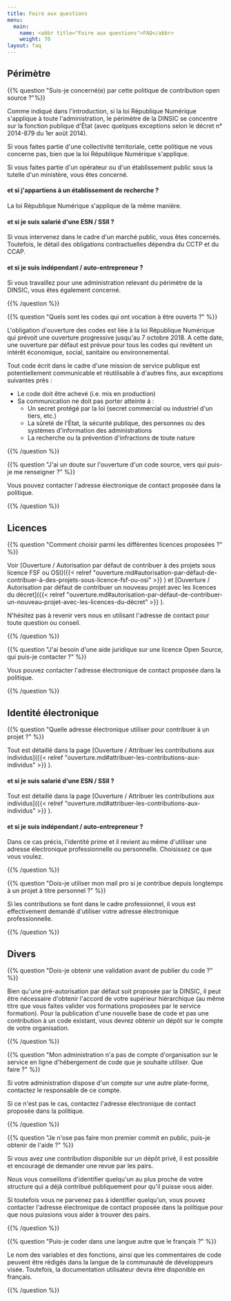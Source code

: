 ```yaml
---
title: Foire aux questions
menu: 
  main:
    name: <abbr title="Foire aux questions">FAQ</abbr>
    weight: 70
layout: faq
---
```


## Périmètre 


{{% question "Suis-je concerné(e) par cette politique de contribution open source ?"%}}

Comme indiqué dans l'introduction, si la loi République Numérique s'applique à toute l'administration, le périmètre de la DINSIC se concentre sur la fonction publique d'État (avec quelques exceptions selon le décret n° 2014-879 du 1er août 2014). 

Si vous faites partie d'une collectivité territoriale, cette politique ne vous concerne pas, bien que la loi République Numérique s'applique. 

Si vous faites partie d'un opérateur ou d'un établissement public sous la tutelle d'un ministère, vous êtes concerné.


#### et si j'appartiens à un établissement de recherche ?

La loi République Numérique s'applique de la même manière.


#### et si je suis salarié d'une ESN / SSII ?

Si vous intervenez dans le cadre d'un marché public, vous êtes concernés. Toutefois, le détail des obligations contractuelles dépendra du CCTP et du CCAP.


#### et si je suis indépendant / auto-entrepreneur ?

Si vous travaillez pour une administration relevant du périmètre de la DINSIC, vous êtes également concerné.

{{% /question %}}

{{% question "Quels sont les codes qui ont vocation à être ouverts ?" %}}

L'obligation d'ouverture des codes est liée à la loi République Numérique qui prévoit une ouverture progressive jusqu'au 7 octobre 2018. A
cette date, une ouverture par défaut est prévue pour tous les codes qui revêtent un intérêt économique, social, 
sanitaire ou environnemental. 

Tout code écrit dans le cadre d'une mission de service publique est potentiellement communicable et réutilisable à d'autres fins, aux exceptions suivantes près : 

- Le code doit être achevé (i.e. mis en production)
- Sa communication ne doit pas porter atteinte à : 
    - Un secret protégé par la loi (secret commercial ou industriel d'un tiers, etc.)
    - La sûreté de l'État, la sécurité publique, des personnes  ou des systèmes d'information des administrations
    - La recherche ou la prévention d'infractions de toute nature

{{% /question %}}

{{% question "J'ai un doute sur l'ouverture d'un code source, vers qui puis-je me renseigner ?" %}}

Vous pouvez contacter l'adresse électronique de contact proposée dans la politique.

{{% /question %}}


## Licences

{{% question "Comment choisir parmi les différentes licences proposées ?" %}}

Voir [Ouverture / Autorisation par défaut de contribuer à des projets sous licence FSF ou OSI]({{< relref "ouverture.md#autorisation-par-défaut-de-contribuer-à-des-projets-sous-licence-fsf-ou-osi" >}} ) et [Ouverture / Autorisation par défaut de contribuer un nouveau projet avec les licences du décret]({{< relref "ouverture.md#autorisation-par-défaut-de-contribuer-un-nouveau-projet-avec-les-licences-du-décret" >}} ).

N'hésitez pas à revenir vers nous en utilisant l'adresse de contact pour toute question ou conseil.

{{% /question %}}

{{% question "J'ai besoin d'une aide juridique sur une licence Open Source, qui puis-je contacter ?" %}}

Vous pouvez contacter l'adresse électronique de contact proposée dans la politique.

{{% /question %}}


## Identité électronique

{{% question "Quelle adresse électronique utiliser pour contribuer à un projet ?" %}}

Tout est détaillé dans la page [Ouverture / Attribuer les contributions aux individus]({{< relref "ouverture.md#attribuer-les-contributions-aux-individus" >}} ).

#### et si je suis salarié d'une ESN / SSII ?

Tout est détaillé dans la page [Ouverture / Attribuer les contributions aux individus]({{< relref "ouverture.md#attribuer-les-contributions-aux-individus" >}} ).


#### et si je suis indépendant / auto-entrepreneur ?

Dans ce cas précis, l'identité prime et il revient au même d'utiliser une adresse électronique professionnelle ou personnelle. Choisissez ce que vous voulez.

{{% /question %}}


{{% question "Dois-je utiliser mon mail pro si je contribue depuis longtemps à un projet à titre personnel ?" %}}

Si les contributions se font dans le cadre professionnel, il vous est effectivement demandé d'utiliser votre adresse électronique professionnelle.

{{% /question %}}



## Divers

{{% question "Dois-je obtenir une validation avant de publier du code ?" %}}

Bien qu'une pré-autorisation par défaut soit proposée par la DINSIC, il peut être nécessaire d'obtenir l'accord de votre supérieur hiérarchique (au même titre que vous faites valider vos formations proposées par le service formation). Pour la publication d'une nouvelle base de code et pas une contribution à un code existant, vous devrez obtenir un dépôt sur le compte de votre organisation.

{{% /question %}}


{{% question "Mon administration n'a pas de compte d'organisation sur le service en ligne d'hébergement de code que je souhaite utiliser. Que faire ?" %}} 

Si votre administration dispose d'un compte sur une autre plate-forme, contactez le responsable de ce compte. 

Si ce n'est pas le cas, contactez l'adresse électronique de contact proposée dans la politique.

{{% /question %}}


{{% question "Je n'ose pas faire mon premier commit en public, puis-je obtenir de l'aide ?" %}}

Si vous avez une contribution disponible sur un dépôt privé, il est possible et encouragé de demander une revue par les pairs. 

Nous vous conseillons d'identifier quelqu'un au plus proche de votre structure qui a déjà contribué publiquement pour qu'il puisse vous aider. 

Si toutefois vous ne parvenez pas à identifier quelqu'un, vous pouvez contacter l'adresse électronique de contact proposée dans la politique
pour que nous puissions vous aider à trouver des pairs.

{{% /question %}}


{{% question "Puis-je coder dans une langue autre que le français ?" %}}

Le nom des variables et des fonctions, ainsi que les commentaires de code peuvent être rédigés dans la langue de la communauté de développeurs visée. Toutefois, la documentation utilisateur devra être disponible en français.

{{% /question %}}
